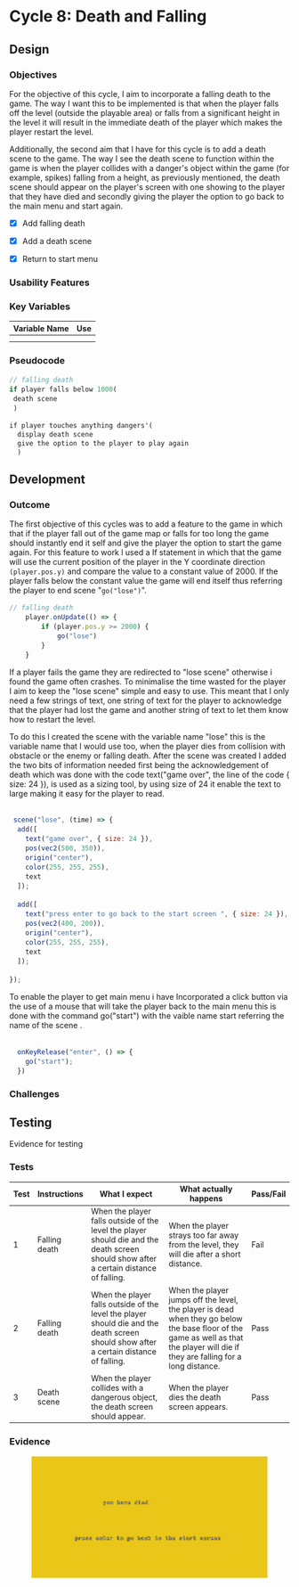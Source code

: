 # Cycle 8: Death and Falling

##

## Design

### Objectives

For the objective of this cycle, I aim to incorporate a falling death to the game. The way I want this to be implemented is that when the player falls off the level (outside the playable area) or falls from a significant height in the level it will result in the immediate death of the player which makes the player restart the level.

Additionally, the second aim that I have for this cycle is to add a death scene to the game. The way I see the death scene to function within the game is when the player collides with a danger's object within the game (for example, spikes) falling from a height, as previously mentioned, the death scene should appear on the player's screen with one showing to the player that they have died and secondly giving the player the option to go back to the main menu and start again.  &#x20;





* [x] Add falling death   &#x20;
* [x] Add a death scene&#x20;
* [x] Return to start menu



### Usability Features

&#x20;&#x20;

### Key Variables

| Variable Name | Use |
| ------------- | --- |
|               |     |
|               |     |

### Pseudocode



```javascript
// falling death 
if player falls below 1000(
 death scene
 )
```

```
if player touches anything dangers'(
  display death scene
  give the option to the player to play again 
  )
```

## Development

### Outcome

The first objective of this cycles was to add a feature to the game in which that if the player fall out  of the game map or falls for too long the game should instantly end it self and give the player the option to start the game again. For this feature to work l used a If statement in which that the game will use the current position of the player in the Y coordinate direction `(player.pos.y)` and compare the value to a constant value of 2000. If the player falls below the constant value the game will end itself thus referring the player to end scene "`go("lose")`".

```javascript
// falling death 
 	player.onUpdate(() => {
		if (player.pos.y >= 2000) {
			go("lose")
		}
	}

```

If a player fails the game they are redirected to "lose scene" otherwise i found the game often crashes. To minimalise the time wasted for the player I aim to keep the "lose scene" simple and easy to use. This meant that I only need a few strings of text, one string of text for the player to acknowledge that the player had lost the game and another string of text to let them know how to restart the level.&#x20;

To do this l created the scene with the variable name  "lose" this is the variable name that I would use too, when the player dies from collision with obstacle or the enemy or falling death. After the scene was created I added the two bits of information needed first being the acknowledgement of death which was done with the code text("game over",  the line of the code { size: 24 }), is used as a sizing tool, by using size of 24 it enable the text to large making it easy for the player to read.&#x20;

```javascript
  
 scene("lose", (time) => {
  add([
    text("game over", { size: 24 }),
    pos(vec2(500, 350)),
    origin("center"),
    color(255, 255, 255),
    text
  ]);

  add([
    text("press enter to go back to the start screen ", { size: 24 }),
    pos(vec2(400, 200)),
    origin("center"),
    color(255, 255, 255),
    text
  ]);

});
```

To enable the player to get main menu i have Incorporated a click button via the use of a mouse that will take the player back to the main menu this is done with the command  go("start") with the vaible name start referring the name of the scene .&#x20;

```javascript

  onKeyRelease("enter", () => {
    go("start");
  })
```

### Challenges



## Testing

Evidence for testing

### Tests

| Test | Instructions   | What I expect                                                                                                                           | What actually happens                                                                                                                                                              | Pass/Fail |
| ---- | -------------- | --------------------------------------------------------------------------------------------------------------------------------------- | ---------------------------------------------------------------------------------------------------------------------------------------------------------------------------------- | --------- |
| 1    | Falling death  | When the player falls outside of the level the player should die and the death screen should show after a certain distance of falling.  | When the player strays too far away from the level, they will die after a short distance.                                                                                          | Fail      |
| 2    | Falling death  | When the player falls outside of the level the player should die and the death screen should show after a certain distance of falling.  | When the player jumps off the level, the player is dead when they go below the base floor of the game as well as that the player will die if they are falling for a long distance. | Pass      |
| 3    | Death scene    | When the player collides with a dangerous object, the death screen should appear.                                                       | When the player dies the death screen appears.                                                                                                                                     | Pass      |

### Evidence

<figure><img src="../.gitbook/assets/image (1) (1) (3).png" alt=""><figcaption></figcaption></figure>
